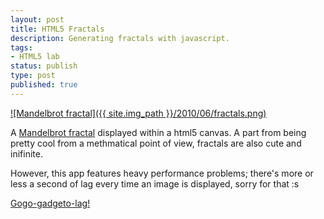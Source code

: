 ```yaml
---
layout: post
title: HTML5 Fractals
description: Generating fractals with javascript.
tags:
- HTML5 lab
status: publish
type: post
published: true
---
```

[![Mandelbrot fractal]({{ site.img_path }}/2010/06/fractals.png)](http://yannick-lohse.fr/2010/06/html5-fractals/)

A [Mandelbrot fractal](http://en.wikipedia.org/wiki/Mandelbrot_set "Wikipedia page on Mandelbrot set") displayed within a html5 canvas. A part from being pretty cool from a methmatical point of view, fractals are also cute and inifinite.

However, this app features heavy performance problems; there's more or less a second of lag every time an image is displayed, sorry for that :s

[Gogo-gadgeto-lag!](http://code.yannick-lohse.fr/fractals/ "Fractals and html5 canvas")